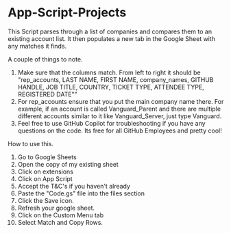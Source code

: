 # App-Script-Projects

This Script parses through a list of companies and compares them to an existing account list. It then populates a new tab in the Google Sheet with any matches it finds. 

A couple of things to note. 

1. Make sure that the columns match. From left to right it should be "rep_accounts, LAST NAME, FIRST NAME, company_names, GITHUB HANDLE, JOB TITLE, COUNTRY, TICKET TYPE, ATTENDEE TYPE, REGISTERED DATE""
2. For rep_accounts ensure that you put the main company name there. For example, if an account is called Vanguard_Parent and there are multiple different accounts similar to it like Vanguard_Server, just type Vanguard.
3. Feel free to use GitHub Copilot for troubleshooting if you have any questions on the code. Its free for all GitHub Employees and pretty cool! 


How to use this. 

1. Go to Google Sheets
2. Open the copy of my existing sheet
3. Click on extensions
4. Click on App Script
5. Accept the T&C's if you haven't already
6. Paste the "Code.gs" file into the files section
7. Click the Save icon.
8. Refresh your google sheet.
9. Click on the Custom Menu tab
10. Select Match and Copy Rows.
